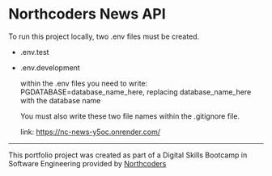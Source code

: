 # Northcoders News API

To run this project locally, two .env files must be created.

- .env.test
- .env.development

  within the .env files you need to write: PGDATABASE=database_name_here, replacing database_name_here with the database name

  You must also write these two file names within the .gitignore file.

  link: https://nc-news-y5oc.onrender.com/

---

This portfolio project was created as part of a Digital Skills Bootcamp in Software Engineering provided by [Northcoders](https://northcoders.com/)
